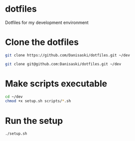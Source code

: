 # dotfiles
Dotfiles for my development environment

# Clone the dotfiles
```bash
git clone https://github.com/Danisaski/dotfiles.git ~/dev
```

```bash
git clone git@github.com:Danisaski/dotfiles.git ~/dev
```

# Make scripts executable
```bash
cd ~/dev
chmod +x setup.sh scripts/*.sh
```

# Run the setup
```bash
./setup.sh
```
